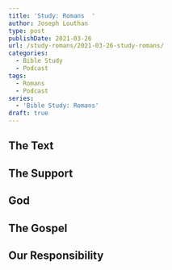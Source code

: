 ```yaml
---
title: 'Study: Romans  '
author: Joseph Louthan
type: post
publishDate: 2021-03-26
url: /study-romans/2021-03-26-study-romans/
categories:
  - Bible Study
  - Podcast
tags:
  - Romans
  - Podcast
series:
  - 'Bible Study: Romans'
draft: true
---
```

## The Text



## The Support



## God



## The Gospel



## Our Responsibility



